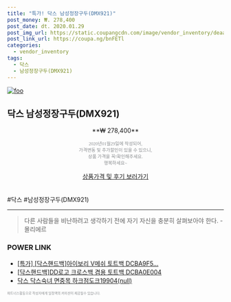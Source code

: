 ```yaml
--- 
title: "특가! 닥스 남성정장구두(DMX921)" 
post_money: ₩. 278,400 
post_date: dt. 2020.01.29 
post_img_url: https://static.coupangcdn.com/image/vendor_inventory/deaa/b37c2f8a3cd70bea1607b435666bc235eff7b0d2f7c119f33ad5deb7161b.jpg 
post_link_url: https://coupa.ng/bnFETl 
categories: 
  - vendor_inventory 
tags: 
  - 닥스 
  - 남성정장구두(DMX921) 
--- 
```

[![foo](https://static.coupangcdn.com/image/vendor_inventory/deaa/b37c2f8a3cd70bea1607b435666bc235eff7b0d2f7c119f33ad5deb7161b.jpg)](https://coupa.ng/bnFETl) 

## 닥스 남성정장구두(DMX921) 
<p style="text-align: center;">**₩ 278,400**</p> 
<p style="text-align: center;"><span style="color: #898c8f; font-family: Georgia,Times,serif; font-size: 0.75em;">2020년01월29일에 작성되어, <br>가격변동 및 추가할인이 있을 수 있으니,<br> 상품 가격을 꼭!확인해주세요.<br>행복하세요~</span> 
</p>	 
<div markdown="0" style="text-align: center;"><a href="https://coupa.ng/bnFETl" class="btn btn--success">상품가격 및 후기 보러가기</a></div> 
<br><br> 
  #닥스 #남성정장구두(DMX921) 
<hr> 

> 다른 사람들을 비난하려고 생각하기 전에 자기 자신을 충분히 살펴보아야 한다. - 몰리에르 


### POWER LINK

* <a href="https://blog.naver.com/sakai111/221786744251" target="_blank">[특가] [닥스핸드백]아이보리 V메쉬 토트백 DCBA9F5...</a>
* <a href="https://blog.naver.com/santokki14/221786816658" target="_blank">[닥스핸드백]DD로고 크로스백 겸용 토트백 DCBA0E004</a>
* <a href="https://blog.naver.com/santokki14/221786607235" target="_blank">닥스 닥스숙녀 면중목 하크점도크19904(null)</a>

<span style="color: #898c8f; font-family: Georgia,Times,serif; font-size: 0.55em;">파트너스활동으로 작성자에게 일정액의 커미션이 제공될수 있습니다.</span> 
